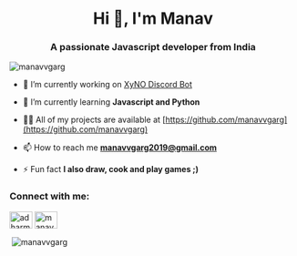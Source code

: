 <h1 align="center">Hi 👋, I'm Manav</h1>
<h3 align="center">A passionate Javascript developer from India</h3>

<p align="left"> <img src="https://komarev.com/ghpvc/?username=manavvgarg" alt="manavvgarg" /> </p>

- 🔭 I’m currently working on [XyNO Discord Bot](https://github.com/XyNO-Discord/XyNO-Bot)

- 🌱 I’m currently learning **Javascript and Python**

- 👨‍💻 All of my projects are available at [https://github.com/manavvgarg](https://github.com/manavvgarg)

- 📫 How to reach me **manavvgarg2019@gmail.com**

- ⚡ Fun fact **I also draw, cook and play games ;)**

<p align="left">
<h3 align="left">Connect with me:</h3>
<a href="https://twitter.com/adharmimanav" target="blank"><img align="center" src="https://cdn.jsdelivr.net/npm/simple-icons@3.0.1/icons/twitter.svg" alt="adharmimanav" height="30" width="40" /></a>
<a href="https://instagram.com/manavvgarg_" target="blank"><img align="center" src="https://cdn.jsdelivr.net/npm/simple-icons@3.0.1/icons/instagram.svg" alt="manavvgarg_" height="30" width="40" /></a>
</p>

<p>&nbsp;<img align="center" src="https://github-readme-stats.vercel.app/api?username=manavvgarg&show_icons=true" alt="manavvgarg" /></p>
